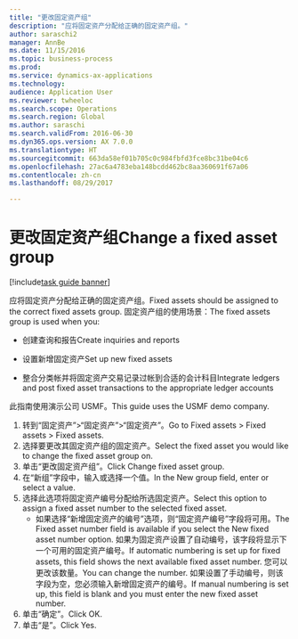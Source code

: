 ```yaml
--- 
title: "更改固定资产组"
description: "应将固定资产分配给正确的固定资产组。"
author: saraschi2
manager: AnnBe
ms.date: 11/15/2016
ms.topic: business-process
ms.prod: 
ms.service: dynamics-ax-applications
ms.technology: 
audience: Application User
ms.reviewer: twheeloc
ms.search.scope: Operations
ms.search.region: Global
ms.author: saraschi
ms.search.validFrom: 2016-06-30
ms.dyn365.ops.version: AX 7.0.0
ms.translationtype: HT
ms.sourcegitcommit: 663da58ef01b705c0c984fbfd3fce8bc31be04c6
ms.openlocfilehash: 27ac6a4783eba148bcdd462bc8aa360691f67a06
ms.contentlocale: zh-cn
ms.lasthandoff: 08/29/2017

---
```

# <a name="change-a-fixed-asset-group"></a><span data-ttu-id="1df5a-103">更改固定资产组</span><span class="sxs-lookup"><span data-stu-id="1df5a-103">Change a fixed asset group</span></span>

[!include[task guide banner](../../includes/task-guide-banner.md)]

<span data-ttu-id="1df5a-104">应将固定资产分配给正确的固定资产组。</span><span class="sxs-lookup"><span data-stu-id="1df5a-104">Fixed assets should be assigned to the correct fixed assets group.</span></span> <span data-ttu-id="1df5a-105">固定资产组的使用场景：</span><span class="sxs-lookup"><span data-stu-id="1df5a-105">The fixed assets group is used when you:</span></span>

 - <span data-ttu-id="1df5a-106">创建查询和报告</span><span class="sxs-lookup"><span data-stu-id="1df5a-106">Create inquiries and reports</span></span>

 - <span data-ttu-id="1df5a-107">设置新增固定资产</span><span class="sxs-lookup"><span data-stu-id="1df5a-107">Set up new fixed assets</span></span>

 - <span data-ttu-id="1df5a-108">整合分类帐并将固定资产交易记录过帐到合适的会计科目</span><span class="sxs-lookup"><span data-stu-id="1df5a-108">Integrate ledgers and post fixed asset transactions to the appropriate ledger accounts</span></span>

<span data-ttu-id="1df5a-109">此指南使用演示公司 USMF。</span><span class="sxs-lookup"><span data-stu-id="1df5a-109">This guide uses the USMF demo company.</span></span>

1. <span data-ttu-id="1df5a-110">转到“固定资产”>“固定资产”>“固定资产”。</span><span class="sxs-lookup"><span data-stu-id="1df5a-110">Go to Fixed assets > Fixed assets > Fixed assets.</span></span>
2. <span data-ttu-id="1df5a-111">选择要更改其固定资产组的固定资产。</span><span class="sxs-lookup"><span data-stu-id="1df5a-111">Select the fixed asset you would like to change the fixed asset group on.</span></span>
3. <span data-ttu-id="1df5a-112">单击“更改固定资产组”。</span><span class="sxs-lookup"><span data-stu-id="1df5a-112">Click Change fixed asset group.</span></span>
4. <span data-ttu-id="1df5a-113">在“新组”字段中，输入或选择一个值。</span><span class="sxs-lookup"><span data-stu-id="1df5a-113">In the New group field, enter or select a value.</span></span>
5. <span data-ttu-id="1df5a-114">选择此选项将固定资产编号分配给所选固定资产。</span><span class="sxs-lookup"><span data-stu-id="1df5a-114">Select this option to assign a fixed asset number to the selected fixed asset.</span></span>
    * <span data-ttu-id="1df5a-115">如果选择“新增固定资产的编号”选项，则“固定资产编号”字段将可用。</span><span class="sxs-lookup"><span data-stu-id="1df5a-115">The Fixed asset number field is available if you select the New fixed asset number option.</span></span>   <span data-ttu-id="1df5a-116">如果为固定资产设置了自动编号，该字段将显示下一个可用的固定资产编号。</span><span class="sxs-lookup"><span data-stu-id="1df5a-116">If automatic numbering is set up for fixed assets, this field shows the next available fixed asset number.</span></span> <span data-ttu-id="1df5a-117">您可以更改该数量。</span><span class="sxs-lookup"><span data-stu-id="1df5a-117">You can change the number.</span></span>   <span data-ttu-id="1df5a-118">如果设置了手动编号，则该字段为空，您必须输入新增固定资产的编号。</span><span class="sxs-lookup"><span data-stu-id="1df5a-118">If manual numbering is set up, this field is blank and you must enter the new fixed asset number.</span></span>     
6. <span data-ttu-id="1df5a-119">单击“确定”。</span><span class="sxs-lookup"><span data-stu-id="1df5a-119">Click OK.</span></span>
7. <span data-ttu-id="1df5a-120">单击“是”。</span><span class="sxs-lookup"><span data-stu-id="1df5a-120">Click Yes.</span></span>


